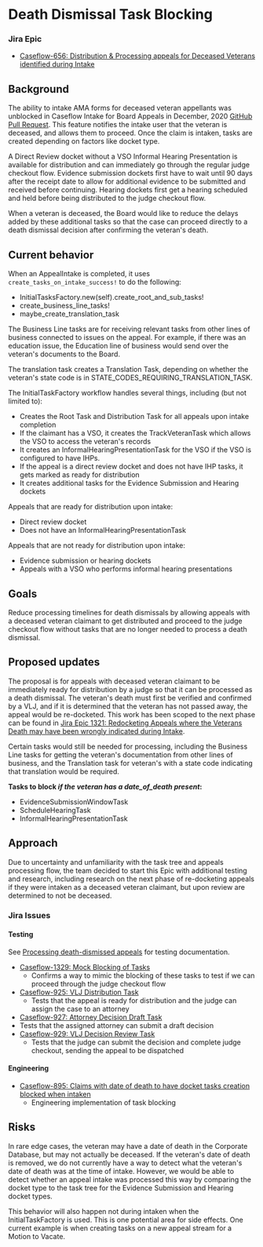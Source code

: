 # Death Dismissal Task Blocking

### Jira Epic
 - [Caseflow-656: Distribution & Processing appeals for Deceased Veterans identified during Intake](https://vajira.max.gov/browse/CASEFLOW-656)

## Background

The ability to intake AMA forms for deceased veteran appellants was unblocked in Caseflow Intake for Board Appeals in December, 2020 [GitHub Pull Request](https://github.com/department-of-veterans-affairs/caseflow/pull/15718).  This feature notifies the intake user that the veteran is deceased, and allows them to proceed. Once the claim is intaken, tasks are created depending on factors like docket type.

A Direct Review docket without a VSO Informal Hearing Presentation is available for distribution and can immediately go through the regular judge checkout flow. Evidence submission dockets first have to wait until 90 days after the receipt date to allow for additional evidence to be submitted and received before continuing.  Hearing dockets first get a hearing scheduled and held before being distributed to the judge checkout flow.

When a veteran is deceased, the Board would like to reduce the delays added by these additional tasks so that the case can proceed directly to a death dismissal decision after confirming the veteran's death.

## Current behavior
When an AppealIntake is completed, it uses `create_tasks_on_intake_success!` to do the following:
 - InitialTasksFactory.new(self).create_root_and_sub_tasks!
 - create_business_line_tasks!
 - maybe_create_translation_task

The Business Line tasks are for receiving relevant tasks from other lines of business connected to issues on the appeal. For example, if there was an education issue, the Education line of business would send over the veteran's documents to the Board.

The translation task creates a Translation Task, depending on whether the veteran's state code is in STATE_CODES_REQUIRING_TRANSLATION_TASK.

The InitialTaskFactory workflow handles several things, including (but not limited to):
 - Creates the Root Task and Distribution Task for all appeals upon intake completion
 - If the claimant has a VSO, it creates the TrackVeteranTask which allows the VSO to access the veteran's records
 - It creates an InformalHearingPresentationTask for the VSO if the VSO is configured to have IHPs.
- If the appeal is a direct review docket and does not have IHP tasks, it gets marked as ready for distribution
 - It creates additional tasks for the Evidence Submission and Hearing dockets

Appeals that are ready for distribution upon intake:
 - Direct review docket
 - Does not have an InformalHearingPresentationTask

Appeals that are not ready for distribution upon intake:
 - Evidence submission or hearing dockets
 - Appeals with a VSO who performs informal hearing presentations

## Goals
Reduce processing timelines for death dismissals by allowing appeals with a deceased veteran claimant to get distributed and proceed to the judge checkout flow without tasks that are no longer needed to process a death dismissal.

## Proposed updates
The proposal is for appeals with deceased veteran claimant to be immediately ready for distribution by a judge so that it can be processed as a death dismissal. The veteran's death must first be verified and confirmed by a VLJ, and if it is determined that the veteran has not passed away, the appeal would be re-docketed.  This work has been scoped to the next phase can be found in [Jira Epic 1321: Redocketing Appeals where the Veterans Death may have been wrongly indicated during Intake](https://vajira.max.gov/browse/CASEFLOW-1321).

Certain tasks would still be needed for processing, including the Business Line tasks for getting the veteran's documentation from other lines of business, and the Translation task for veteran's with a state code indicating that translation would be required.

**Tasks to block _if the veteran has a date_of_death present_:**
 - EvidenceSubmissionWindowTask
 - ScheduleHearingTask
 - InformalHearingPresentationTask

## Approach
Due to uncertainty and unfamiliarity with the task tree and appeals processing flow, the team decided to start this Epic with additional testing and research, including research on the next phase of re-docketing appeals if they were intaken as a deceased veteran claimant, but upon review are determined to not be deceased.

### Jira Issues

#### Testing
See [Processing death-dismissed appeals](https://docs.google.com/document/d/1T8J53ZtrbWWaUSbTAiIzNHKFeUpTJsvu5_SdXH9RRr0/edit#) for testing documentation.

 - [Caseflow-1329: Mock Blocking of Tasks](https://vajira.max.gov/browse/CASEFLOW-1329)
   - Confirms a way to mimic the blocking of these tasks to test if we can proceed through the judge checkout flow
 - [Caseflow-925: VLJ Distribution Task](https://vajira.max.gov/browse/CASEFLOW-925)
   - Tests that the appeal is ready for distribution and the judge can assign the case to an attorney
 - [Caseflow-927: Attorney Decision Draft Task](https://vajira.max.gov/browse/CASEFLOW-927)
  - Tests that the assigned attorney can submit a draft decision
 - [Caseflow-929: VLJ Decision Review Task](https://vajira.max.gov/browse/CASEFLOW-929)
   - Tests that the judge can submit the decision and complete judge checkout, sending the appeal to be dispatched

#### Engineering

 - [Caseflow-895: Claims with date of death to have docket tasks creation blocked when intaken](https://vajira.max.gov/browse/CASEFLOW-895)
   - Engineering implementation of task blocking

## Risks
In rare edge cases, the veteran may have a date of death in the Corporate Database, but may not actually be deceased. If the veteran's date of death is removed, we do not currently have a way to detect what the veteran's date of death was at the time of intake. However, we would be able to detect whether an appeal intake was processed this way by comparing the docket type to the task tree for the Evidence Submission and Hearing docket types.

This behavior will also happen not during intaken when the InitialTaskFactory is used. This is one potential area for side effects. One current example is when creating tasks on a new appeal stream for a Motion to Vacate.
